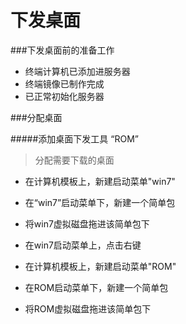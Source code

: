 # 下发桌面

###下发桌面前的准备工作
* 终端计算机已添加进服务器
* 终端镜像已制作完成
* 已正常初始化服务器

###分配桌面

#####添加桌面下发工具 “ROM”





















> 分配需要下载的桌面
* 在计算机模板上，新建启动菜单"win7"
* 在“win7”启动菜单下，新建一个简单包
* 将win7虚拟磁盘拖进该简单包下



* 在win7启动菜单上，点击右键










* 在计算机模板上，新建启动菜单"ROM"
* 在ROM启动菜单下，新建一个简单包
* 将ROM虚拟磁盘拖进该简单包下


